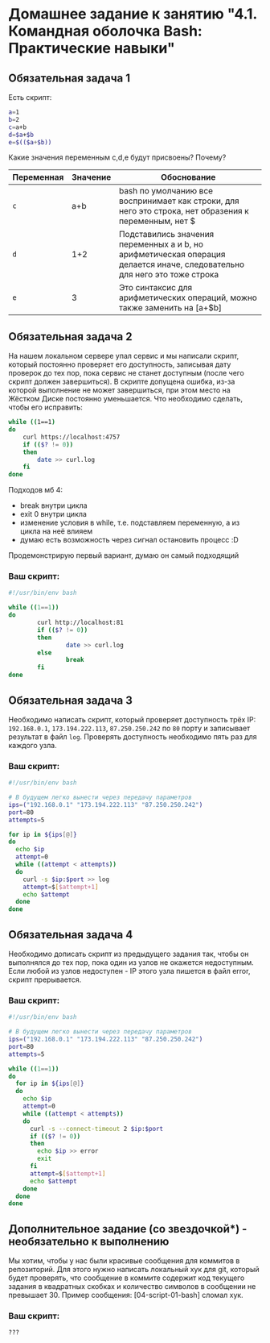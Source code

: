 # Домашнее задание к занятию "4.1. Командная оболочка Bash: Практические навыки"

## Обязательная задача 1

Есть скрипт:
```bash
a=1
b=2
c=a+b
d=$a+$b
e=$(($a+$b))
```

Какие значения переменным c,d,e будут присвоены? Почему?

| Переменная  | Значение | Обоснование                                                                                                               |
| ------------- |----------|---------------------------------------------------------------------------------------------------------------------------|
| `c`  | a+b      | bash по умолчанию все воспринимает как строки, для него это строка, нет образения к переменным, нет $                     |
| `d`  | 1+2      | Подставились значения переменных a и b, но арифметическая операция делается иначе, следовательно для него это тоже строка |
| `e`  | 3        | Это синтаксис для арифметических операций, можно также заменить на $[$a+$b]                                               |


## Обязательная задача 2
На нашем локальном сервере упал сервис и мы написали скрипт, который постоянно проверяет его доступность, записывая дату проверок до тех пор, пока сервис не станет доступным (после чего скрипт должен завершиться). В скрипте допущена ошибка, из-за которой выполнение не может завершиться, при этом место на Жёстком Диске постоянно уменьшается. Что необходимо сделать, чтобы его исправить:
```bash
while ((1==1)
do
	curl https://localhost:4757
	if (($? != 0))
	then
		date >> curl.log
	fi
done
```

Подходов мб 4:
- break внутри цикла
- exit 0 внутри цикла
- изменение условия в while, т.е. подставляем переменную, а из цикла на неё влияем
- думаю есть возможность через сигнал остановить процесс :D

Продемонстрирую первый вариант, думаю он самый подходящий

### Ваш скрипт:
```bash
#!/usr/bin/env bash

while ((1==1))
do
        curl http://localhost:81
        if (($? != 0))
        then
                date >> curl.log
        else
                break
        fi
done
```

## Обязательная задача 3
Необходимо написать скрипт, который проверяет доступность трёх IP: `192.168.0.1`, `173.194.222.113`, `87.250.250.242` по `80` порту и записывает результат в файл `log`. Проверять доступность необходимо пять раз для каждого узла.

### Ваш скрипт:
```bash
#!/usr/bin/env bash

# В будущем легко вынести через передачу параметров
ips=("192.168.0.1" "173.194.222.113" "87.250.250.242")
port=80
attempts=5

for ip in ${ips[@]}
do
  echo $ip
  attempt=0
  while ((attempt < attempts))
  do
    curl -s $ip:$port >> log
    attempt=$[$attempt+1]
    echo $attempt
  done
done
```

## Обязательная задача 4
Необходимо дописать скрипт из предыдущего задания так, чтобы он выполнялся до тех пор, пока один из узлов не окажется недоступным. Если любой из узлов недоступен - IP этого узла пишется в файл error, скрипт прерывается.

### Ваш скрипт:
```bash
#!/usr/bin/env bash

# В будущем легко вынести через передачу параметров
ips=("192.168.0.1" "173.194.222.113" "87.250.250.242")
port=80
attempts=5

while ((1==1))
do
  for ip in ${ips[@]}
  do
    echo $ip
    attempt=0
    while ((attempt < attempts))
    do
      curl -s --connect-timeout 2 $ip:$port
      if (($? != 0))
      then
        echo $ip >> error
        exit
      fi
      attempt=$[$attempt+1]
      echo $attempt
    done
  done
done
```

## Дополнительное задание (со звездочкой*) - необязательно к выполнению

Мы хотим, чтобы у нас были красивые сообщения для коммитов в репозиторий. Для этого нужно написать локальный хук для git, который будет проверять, что сообщение в коммите содержит код текущего задания в квадратных скобках и количество символов в сообщении не превышает 30. Пример сообщения: \[04-script-01-bash\] сломал хук.

### Ваш скрипт:
```bash
???
```
